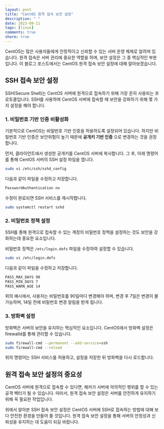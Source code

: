 ```yaml
---
layout: post
title: "CentOS 원격 접속 보안 설정"
description: " "
date: 2023-09-11
tags: [linux]
comments: true
share: true
---
```


CentOS는 많은 사용자들에게 안정적이고 신뢰할 수 있는 서버 운영 체제로 알려져 있습니다. 원격 접속은 서버 관리에 중요한 역할을 하며, 보안 설정은 그 중 핵심적인 부분입니다. 이 블로그 포스트에서는 CentOS 원격 접속 보안 설정에 대해 알아보겠습니다.

## SSH 접속 보안 설정

SSH(Secure Shell)는 CentOS 서버에 원격으로 접속하기 위해 가장 흔히 사용되는 프로토콜입니다. SSH를 사용하여 CentOS 서버에 접속할 때 보안을 강화하기 위해 몇 가지 설정을 해야 합니다.

### 1. 비밀번호 기반 인증 비활성화

기본적으로 CentOS는 비밀번호 기반 인증을 허용하도록 설정되어 있습니다. 하지만 비밀번호 기반 인증은 보안위험이 높기 때문에 **공개키 기반 인증** 으로 변경하는 것을 권장합니다.

먼저, 클라이언트에서 생성한 공개키를 CentOS 서버에 복사합니다. 그 후, 아래 명령어를 통해 CentOS 서버의 SSH 설정 파일을 엽니다.

```bash
sudo vi /etc/ssh/sshd_config
```

다음과 같이 파일을 수정하고 저장합니다.

```bash
PasswordAuthentication no
```

수정이 완료되면 SSH 서비스를 재시작합니다.

```bash
sudo systemctl restart sshd
```

### 2. 비밀번호 정책 설정

SSH를 통해 원격으로 접속할 수 있는 계정의 비밀번호 정책을 설정하는 것도 보안을 강화하는데 중요한 요소입니다. 

비밀번호 정책은 `/etc/login.defs` 파일을 수정하여 설정할 수 있습니다.

```bash
sudo vi /etc/login.defs
```

다음과 같이 파일을 수정하고 저장합니다.

```bash
PASS_MAX_DAYS 90
PASS_MIN_DAYS 7
PASS_WARN_AGE 14
```

위의 예시에서, 사용자는 비밀번호를 90일마다 변경해야 하며, 변경 후 7일은 변경이 불가능하며, 14일 전에 비밀번호 변경 알림을 받게 됩니다.

### 3. 방화벽 설정

방화벽은 서버의 보안을 유지하는 핵심적인 요소입니다. CentOS에서 방화벽 설정은 firewalld를 통해 관리할 수 있습니다.

```bash
sudo firewall-cmd --permanent --add-service=ssh
sudo firewall-cmd --reload
```

위의 명령어는 SSH 서비스를 허용하고, 설정을 저장한 뒤 방화벽을 다시 로드합니다.

## 원격 접속 보안 설정의 중요성

CentOS 서버에 원격으로 접속할 수 있다면, 해커가 서버에 악의적인 행위를 할 수 있는 공격 벡터가 될 수 있습니다. 따라서, 원격 접속 보안 설정은 서버를 안전하게 유지하기 위해 꼭 필요한 작업입니다.

위에서 알아본 SSH 접속 보안 설정은 CentOS 서버에 SSH로 접속하는 방법에 대해 보다 안전한 환경을 만들어 줄 것입니다. 원격 접속 보안 설정을 통해 서버의 안정성과 신뢰성을 유지하는 데 도움이 되길 바랍니다.